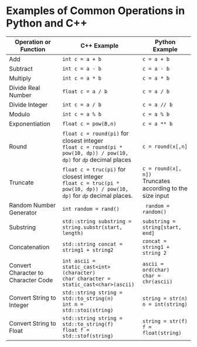 # Examples of Common Operations in Python and C++
| Operation or Function |  C++ Example  | Python Example |
|-----------------------|---------------|----------------|
| Add                   | `int c = a + b`  | `c = a + b`      |
| Subtract              | `int c = a - b`  | `c = a - b`      |
| Multiply | `int c = a * b` | `c = a * b` |
| Divide Real Number | `float c = a / b` | `c = a / b` |
| Divide Integer | `int c = a / b` | `c = a // b` |
| Modulo | `int c = a % b` | `c = a % b` |
| Exponentiation | `float c = pow(B,n)` | `c = a ** b` |
| Round | `float c = round(pi)` for closest integer <br> `float c = round(pi * pow(10, dp)) / pow(10, dp)` for *`dp`* decimal places | `c = round(x[,n]` |
| Truncate | `float c = truc(pi)` for closest integer <br> `float c = truc(pi * pow(10, dp)) / pow(10, dp)` for *`dp`* decimal places. | `c = round(x[, n])`<br> Truncates according to the size input |
| Random Number Generator | `int random = rand()` | ` random = random()` |
| Substring | `std::string substring = string.substr(start, length)` | `substring = string[start, end]` |
| Concatenation | `std::string concat = string1 + string2` | `concat = string1 + string 2` |
| Convert Character to Character Code | `int ascii = static_cast<int>(character)` <br> `char character = static_cast<char>(ascii)` | `ascii = ord(char)` <br> `char = chr(ascii)` |
| Convert String to Integer | `std::string string = std::to_string(n)`<br> `int n = std::stoi(string)` | `string = str(n)` <br> `n = int(string)` |
| Convert String to Float | `std::string string = std::to_string(f)` <br>`float f = std::stof(string)` | `string = str(f)`<br>`f = float(string)` |
